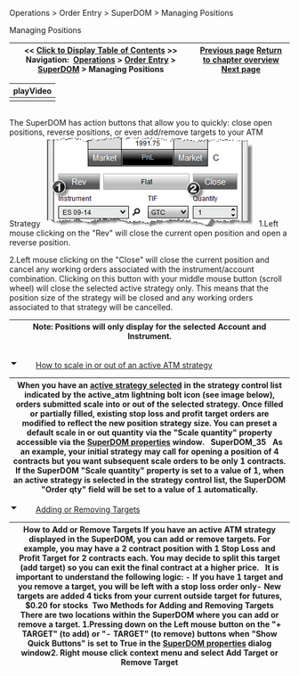 ﻿
Operations > Order Entry > SuperDOM > Managing Positions

Managing Positions

| << [Click to Display Table of Contents](managing_positions_superdom.md) >> **Navigation:**     [Operations](operations-1.md) > [Order Entry](order_entry-1.md) > [SuperDOM](superdom-1.md) > Managing Positions | [Previous page](modifying_and_cancelling_orders_superdom-1.md) [Return to chapter overview](superdom-1.md) [Next page](using_superdom_columns-1.md) |
| --- | --- |

| playVideo |
| --- |
|  |
## 
The SuperDOM has action buttons that allow you to quickly: close open positions, reverse positions, or even add/remove targets to your ATM Strategy
 
![SuperDOM_34](superdom_34.png)
 
1.Left mouse clicking on the "Rev" will close the current open position and open a reverse position.

2.Left mouse clicking on the "Close" will close the current position and cancel any working orders associated with the instrument/account combination. Clicking on this button with your middle mouse button (scroll wheel) will close the selected active strategy only. This means that the position size of the strategy will be closed and any working orders associated to that strategy will be cancelled.


| Note: Positions will only display for the selected Account and Instrument. |
| --- |
## 
![tog_minus](tog_minus-1.gif)        [How to scale in or out of an active ATM strategy](javascript:HMToggle('toggle','HowToScaleInOrOutOfAnActiveAtmStrategy','HowToScaleInOrOutOfAnActiveAtmStrategy_ICON'))

| When you have an [active strategy selected](atm_strategy_selection_mode-1.md) in the strategy control list indicated by the active_atm lightning bolt icon (see image below), orders submitted scale into or out of the selected strategy. Once filled or partially filled, existing stop loss and profit target orders are modified to reflect the new position strategy size. You can preset a default scale in or out quantity via the "Scale quantity" property accessible via the [SuperDOM properties](properties_superdom-1.md) window.    SuperDOM_35   As an example, your initial strategy may call for opening a position of 4 contracts but you want subsequent scale orders to be only 1 contracts. If the SuperDOM "Scale quantity" property is set to a value of 1, when an active strategy is selected in the strategy control list, the SuperDOM "Order qty" field will be set to a value of 1 automatically. |
| --- |
![tog_minus](tog_minus-1.gif)        [Adding or Removing Targets](javascript:HMToggle('toggle','AddingOrRemovingTargets','AddingOrRemovingTargets_ICON'))

| How to Add or Remove Targets If you have an active ATM strategy displayed in the SuperDOM, you can add or remove targets. For example, you may have a 2 contract position with 1 Stop Loss and Profit Target for 2 contracts each. You may decide to split this target (add target) so you can exit the final contract at a higher price.   It is important to understand the following logic: - If you have 1 target and you remove a target, you will be left with a stop loss order only- New targets are added 4 ticks from your current outside target for futures, $0.20 for stocks  Two Methods for Adding and Removing Targets There are two locations within the SuperDOM where you can add or remove a target. 1.Pressing down on the Left mouse button on the "+ TARGET" (to add) or "- TARGET" (to remove) buttons when "Show Quick Buttons" is set to True in the [SuperDOM properties](properties_superdom-1.md) dialog window2. Right mouse click context menu and select Add Target or Remove Target |
| --- |


